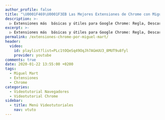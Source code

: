 ```yaml
---
author_profile: false
title: "\U0001F469‍\U0001F3EB Las Mejores Extensiones de Chrome con Miguel Mart"
description: >-
  ▷ Extensiones más  básicas y útiles para Google Chrome: Regla, Descargar Documentos, Bloquear Publicidad, Colores, Contraseñas, Etc
excerpt: >-
  ▷ Extensiones más  básicas y útiles para Google Chrome: Regla, Descargar Documentos, Bloquear Publicidad, Colores, Contraseñas, Etc
permalink: /extensiones-chrome-por-miguel-mart/
header:
  video:
    id: playlist?list=PLc1tOQeSq49OqJh7AGmUU3_8MUT9u8fyl
    provider: youtube
comments: true
date: 2020-01-22 13:55:00 +0200
tags:
  - Miguel Mart
  - Extensiones
  - Chrome
categories:
  - Videotutorial Navegadores
  - Videotutorial Chrome
sidebar:
  - title: Menú Videotutoriales
    nav: vtuto
---
```

